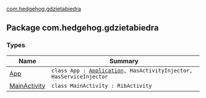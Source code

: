 [com.hedgehog.gdzietabiedra](./index.md)

## Package com.hedgehog.gdzietabiedra

### Types

| Name | Summary |
|---|---|
| [App](-app/index.md) | `class App : `[`Application`](https://developer.android.com/reference/android/app/Application.html)`, HasActivityInjector, HasServiceInjector` |
| [MainActivity](-main-activity/index.md) | `class MainActivity : RibActivity` |
